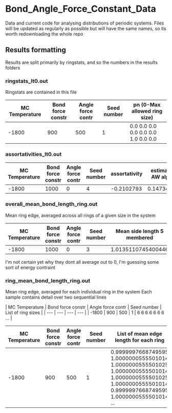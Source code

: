 # Bond_Angle_Force_Constant_Data
Data and current code for analysing distributions of periodic systems.  Files will be updated as regularly as possible but will have the same names, so its worth redownloading the whole repo

## Results formatting
Results are split primarily by ringstats, and so the numbers in the results folders 

### ringstats_lt0.out
Ringstats are contained in this file

| MC Temperature | Bond force constr | Angle force contr | Seed number | pn (0-Max allowed ring size) |
| -------------- | ----------------- | ----------------- | ----------- | ---------------------------- |
| -1800 | 900 | 500 | 1 | 0.0                 0.0                 0.0                 0.0                 0.0                 0.0                 1.0                 0.0                 0.0 |     


### assortativities_lt0.out

| MC Temperature | Bond force constr | Angle force contr | Seed number | assortativity | estimated AW alpha | AW alpha | AW variance | AW r-squared | atomic assortativity |
| -------------- | ----------------- | ----------------- | ----------- | ------------- | ------------------ | -------- | ----------- | ------------ | --------------------------- |               
| -1800 | 1000 | 0 | 4 | -0.2102793 | 0.14734951 | 0.14749325 | 1.83782609 | 0.99902701 | nan |


### overall_mean_bond_length_ring.out


Mean ring edge, averaged across all rings of a given size in the system

| MC Temperature | Bond force constr | Angle force contr | Seed number | Mean side length 5 membered | Mean side length 6 membered | Mean side length 7 membered |
| --- | --- | --- | --- | --- | --- | --- |
| -1800 | 1000 | 0 | 3 | 1.0135110745400446 | 1.0173657880998375 | 1.0190479670215677 |

I'm not certain yet why they dont all average out to 0, I'm guessing some sort of energy contraint

### ring_mean_bond_length_ring.out

Mean ring edge, averaged for each individual ring in the system
Each sample contains detail over two sequential lines


| MC Temperature | Bond force constr | Angle force contr | Seed number | List of ring sizes |
| --- | --- | --- | --- |
| -1800 | 900 | 500 | 1 | 6                   6                   6                   6                   6                   6                   6    ... |  


| MC Temperature | Bond force constr | Angle force contr | Seed number | List of mean edge length for each ring |
| --- | --- | --- | --- | --- |
| -1800 | 900 | 500 | 1 | 0.9999997668749595  1.0000000555501014  1.0000000555501025  1.0000000555501014  1.0000000555501025  1.0000000555501014  0.9999997668749595  1.0000000555501014 ... |



